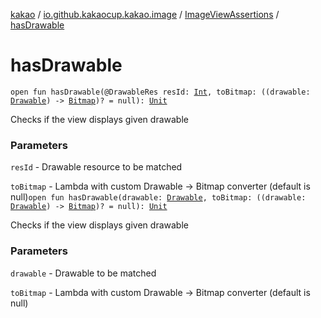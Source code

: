 [kakao](../../index.md) / [io.github.kakaocup.kakao.image](../index.md) / [ImageViewAssertions](index.md) / [hasDrawable](./has-drawable.md)

# hasDrawable

`open fun hasDrawable(@DrawableRes resId: `[`Int`](https://kotlinlang.org/api/latest/jvm/stdlib/kotlin/-int/index.html)`, toBitmap: ((drawable: `[`Drawable`](https://developer.android.com/reference/android/graphics/drawable/Drawable.html)`) -> `[`Bitmap`](https://developer.android.com/reference/android/graphics/Bitmap.html)`)? = null): `[`Unit`](https://kotlinlang.org/api/latest/jvm/stdlib/kotlin/-unit/index.html)

Checks if the view displays given drawable

### Parameters

`resId` - Drawable resource to be matched

`toBitmap` - Lambda with custom Drawable -&gt; Bitmap converter (default is null)`open fun hasDrawable(drawable: `[`Drawable`](https://developer.android.com/reference/android/graphics/drawable/Drawable.html)`, toBitmap: ((drawable: `[`Drawable`](https://developer.android.com/reference/android/graphics/drawable/Drawable.html)`) -> `[`Bitmap`](https://developer.android.com/reference/android/graphics/Bitmap.html)`)? = null): `[`Unit`](https://kotlinlang.org/api/latest/jvm/stdlib/kotlin/-unit/index.html)

Checks if the view displays given drawable

### Parameters

`drawable` - Drawable to be matched

`toBitmap` - Lambda with custom Drawable -&gt; Bitmap converter (default is null)